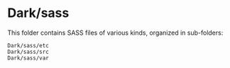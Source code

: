 # Dark/sass

This folder contains SASS files of various kinds, organized in sub-folders:

    Dark/sass/etc
    Dark/sass/src
    Dark/sass/var
